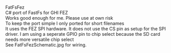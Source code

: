 FatFsFez<br>
C# port of FastFs for GHI FEZ<br> 
Works good enough for me. Please use at own risk<br>
To keep the port simple I only ported for short filenames<br>
It uses the FEZ SPI hardware. It does not use the CS pin as setup for the SPI driver. I am using a seperate GPIO pin to chip select because the SD card needs more versatile chip select<br>
See FatFsFezSchematic.jpg for wiring.
